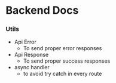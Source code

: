 # Backend Docs

### Utils
- Api Error
  -  To send proper error responses
- Api Response
    - To send proper success responses
- async handler
  - to avoid try catch in every route
